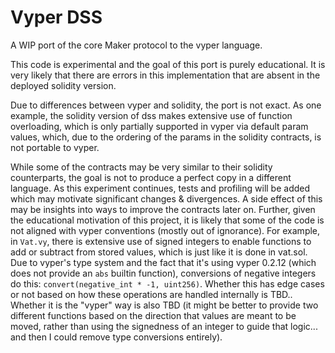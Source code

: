# Vyper DSS

A WIP port of the core Maker protocol to the vyper language.

This code is experimental and the goal of this port is purely educational. It is very likely that there are errors in this implementation that are absent in the deployed solidity version.

Due to differences between vyper and solidity, the port is not exact. As one example, the solidity version of dss makes extensive use of function overloading, which is only partially supported in vyper via default param values, which, due to the ordering of the params in the solidity contracts, is not portable to vyper.

While some of the contracts may be very similar to their solidity counterparts, the goal is not to produce a perfect copy in a different language. As this experiment continues, tests and profiling will be added which may motivate significant changes & divergences. A side effect of this may be insights into ways to improve the contracts later on. Further, given the educational motivation of this project, it is likely that some of the code is not aligned with vyper conventions (mostly out of ignorance). For example, in `Vat.vy`, there is extensive use of signed integers to enable functions to add or subtract from stored values, which is just like it is done in vat.sol. Due to vyper's type system and the fact that it's using vyper 0.2.12 (which does not provide an `abs` builtin function), conversions of negative integers do this: `convert(negative_int * -1, uint256)`. Whether this has edge cases or not based on how these operations are handled internally is TBD.. Whether it is the "vyper" way is also TBD (it might be better to provide two different functions based on the direction that values are meant to be moved, rather than using the signedness of an integer to guide that logic... and then I could remove type conversions entirely). 
